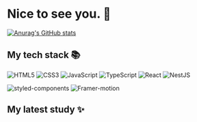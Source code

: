 # Nice to see you. 👋

[![Anurag's GitHub stats](https://github-readme-stats.vercel.app/api?username=hyunba)](https://github.com/hyunba/github-readme-stats)

<!--
**hyunba/hyunba** is a ✨ _special_ ✨ repository because its `README.md` (this file) appears on your GitHub profile.

Here are some ideas to get you started:

- 🔭 I’m currently working on ...
- 🌱 I’m currently learning ...
- 👯 I’m looking to collaborate on ...
- 🤔 I’m looking for help with ...
- 💬 Ask me about ...
- 📫 How to reach me: ...
- 😄 Pronouns: ...
- ⚡ Fun fact: ...
-->
<h2> My tech stack 📚 </h2>

![HTML5](https://img.shields.io/badge/-HTML5-222222?style=flat&logo=html5)
![CSS3](https://img.shields.io/badge/-CSS3-222222?style=flat&logo=css3)
![JavaScript](https://img.shields.io/badge/-JavaScript-222222?style=flat&logo=javascript)
![TypeScript](https://img.shields.io/badge/-TypeScript-222222?style=flat&logo=typescript)
![React](https://img.shields.io/badge/-React-222222?style=flat&logo=react)
![NestJS](https://img.shields.io/badge/-NestJS-222222?style=flat&logo=nestjs)
<br>

![styled-components](https://img.shields.io/badge/-styled--components-222222?style=flat&logo=styledcomponents)
![Framer-motion](https://img.shields.io/badge/-Framer--motion-222222?style=flat&logo=framer-motion)

<h2> My latest study ✨ </h2>

